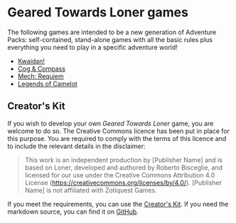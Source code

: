 # Geared Towards Loner games

The following games are intended to be a new generation of Adventure Packs: self-contained, stand-alone games with all the basic rules plus everything you need to play in a specific adventure world!

- [Kwaidan!](en/AP13_kwaidan.md)
- [Cog & Compass](en/ap14_Cog&Compass.md)
- [Mech: Requiem](en/ap15_mech_requiem.md)
- [Legends of Camelot](en/AP16_legends_of_camelot.md)

## Creator's Kit

If you wish to develop your own _Geared Towards Loner_ game, you are welcome to do so. The Creative Commons licence has been put in place for this purpose. You are required to comply with the terms of this licence and to include the relevant details in the disclaimer: 

> This work is an independent production by [Publisher Name] and is based on Loner, developed and authored by Roberto Bisceglie, and licensed for our use under the Creative Commons Attribution 4.0 License (https://creativecommons.org/licenses/by/4.0/). [Publisher Name] is not affiliated with Zotiquest Games.

If you meet the requirements, you can use the [Creator's Kit](en/loner_creator_kit.md). If you need the markdown source, you can find it on [GitHub](https://github.com/zeruhur/loner/tree/main/en/loner_creator_kit.md).